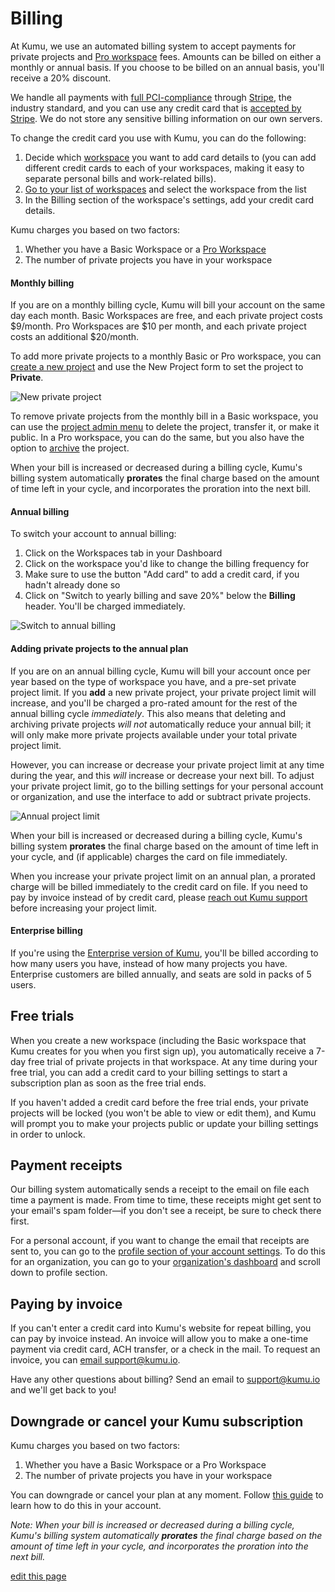 # Billing

At Kumu, we use an automated billing system to accept payments for private projects and [Pro workspace](/guides/pro-workspaces.html) fees. Amounts can be billed on either a monthly or annual basis. If you choose to be billed on an annual basis, you'll receive a 20% discount.

We handle all payments with [full PCI-compliance](https://www.pcisecuritystandards.org/) through [Stripe](https://stripe.com/), the industry standard, and you can use any credit card that is [accepted by Stripe](https://stripe.com/payments/payment-methods-guide#cards). We do not store any sensitive billing information on our own servers.

To change the credit card you use with Kumu, you can do the following:
1. Decide which [workspace](/overview/workspaces.html) you want to add card details to (you can add different credit cards to each of your workspaces, making it easy to separate personal bills and work-related bills).
2. [Go to your list of workspaces](https://kumu.io/dashboard#workspaces) and select the workspace from the list
3. In the Billing section of the workspace's settings, add your credit card details.

Kumu charges you based on two factors:

1. Whether you have a Basic Workspace or a [Pro Workspace](https://docs.kumu.io/guides/pro-workspaces.html)
2. The number of private projects you have in your workspace

#### Monthly billing

If you are on a monthly billing cycle, Kumu will bill your account on the same day each month. Basic Workspaces are free, and each private project costs $9/month. Pro Workspaces are $10 per month, and each private project costs an additional $20/month. 

To add more private projects to a monthly Basic or Pro workspace, you can [create a new project](https://kumu.io/new) and use the New Project form to set the project to **Private**.

![New private project](/images/new-private-project.png)

To remove private projects from the monthly bill in a Basic workspace, you can use the [project admin menu](/guides/project-admin.html) to delete the project, transfer it, or make it public. In a Pro workspace, you can do the same, but you also have the option to [archive](/guides/archiving-projects.html) the project.

When your bill is increased or decreased during a billing cycle, Kumu's billing system automatically **prorates** the final charge based on the amount of time left in your cycle, and incorporates the proration into the next bill.


#### Annual billing

To switch your account to annual billing: 
1. Click on the Workspaces tab in your Dashboard
2. Click on the workspace you'd like to change the billing frequency for
3. Make sure to use the button "Add card" to add a credit card, if you hadn't already done so
4. Click on "Switch to yearly billing and save 20%" below the **Billing** header. You'll be charged immediately. 

![Switch to annual billing](/images/switch-annual-billing.png)

#### Adding private projects to the annual plan 

If you are on an annual billing cycle, Kumu will bill your account once per year based on the type of workspace you have, and a pre-set private project limit. If you **add** a new private project, your private project limit will increase, and you'll be charged a pro-rated amount for the rest of the annual billing cycle _immediately_. This also means that deleting and archiving private projects _will not_ automatically reduce your annual bill; it will only make more private projects available under your total private project limit.

However, you can increase or decrease your private project limit at any time during the year, and this _will_ increase or decrease your next bill. To adjust your private project limit, go to the billing settings for your personal account or organization, and use the interface to add or subtract private projects.

![Annual project limit](/images/settings-annual-project-limit.png)

When your bill is increased or decreased during a billing cycle, Kumu's billing system **prorates** the final charge based on the amount of time left in your cycle, and (if applicable) charges the card on file immediately.

<p class="alert alert-warning">
When you increase your private project limit on an annual plan, a prorated charge will be billed immediately to the credit card on file. If you need to pay by invoice instead of by credit card, please <a class="alert-link" href="mailto:support@kumu.io">reach out Kumu support</a> before increasing your project limit.
</p>


#### Enterprise billing

If you're using the [Enterprise version of Kumu](/overview/kumu-io-and-kumu-enterprise.html), you'll be billed according to how many users you have, instead of how many projects you have. Enterprise customers are billed annually, and seats are sold in packs of 5 users.

## Free trials

When you create a new workspace (including the Basic workspace that Kumu creates for you when you first sign up), you automatically receive a 7-day free trial of private projects in that workspace. At any time during your free trial, you can add a credit card to your billing settings to start a subscription plan as soon as the free trial ends.

If you haven't added a credit card before the free trial ends, your private projects will be locked (you won't be able to view or edit them), and Kumu will prompt you to make your projects public or update your billing settings in order to unlock.


## Payment receipts

Our billing system automatically sends a receipt to the email on file each time a payment is made. From time to time, these receipts might get sent to your email's spam folder—if you don't see a receipt, be sure to check there first.

For a personal account, if you want to change the email that receipts are sent to, you can go to the [profile section of your account settings](https://kumu.io/settings#profile). To do this for an organization, you can go to your [organization's dashboard](/overview/dashboard.html#organization-dashboard) and scroll down to profile section.


## Paying by invoice

If you can't enter a credit card into Kumu's website for repeat billing, you can pay by invoice instead. An invoice will allow you to make a one-time payment via credit card, ACH transfer, or a check in the mail. To request an invoice, you can [email support@kumu.io](mailto:support@kumu.io).

<p class="alert alert-success">
  Have any other questions about billing? Send an email to <a class="alert-link" href="mailto:support@kumu.io">support@kumu.io</a> and we'll get back to you!
</p>

## Downgrade or cancel your Kumu subscription

Kumu charges you based on two factors:

1. Whether you have a Basic Workspace or a Pro Workspace
2. The number of private projects you have in your workspace

You can downgrade or cancel your plan at any moment. Follow [this guide](https://docs.kumu.io/faq/how-do-i-downgrade-to-free.html) to learn how to do this in your account. 

_Note: When your bill is increased or decreased during a billing cycle, Kumu's billing system automatically **prorates** the final charge based on the amount of time left in your cycle, and incorporates the proration into the next bill._


<span class="edit-link"><a href="https://github.com/kumu/docs/blob/master/overview/billing.md" target="_blank"><i class="fa fa-github"></i> edit this page</a></span>
